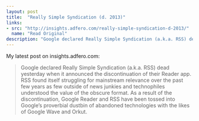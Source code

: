 ```yaml
---
layout: post
title:  "Really Simple Syndication (d. 2013)"
links: 
- src: "http://insights.adfero.com/really-simple-syndication-d-2013/"
  name: "Read Original"
description: "Google declared Really Simple Syndication (a.k.a. RSS) dead yesterday when it announced the discontinuation of their Reader app. RSS found itself struggling for mainstream relevance over the past few years as few outside of news junkies and technophiles understood the value of the obscure format. As a result of the discontinuation, Google Reader and RSS have been tossed into Google’s proverbial dustbin of abandoned technologies with the likes of Google Wave and Orkut."
---
```


My latest post on insights.adfero.com:

> Google declared Really Simple Syndication (a.k.a. RSS) dead yesterday when it announced the discontinuation of their Reader app. RSS found itself struggling for mainstream relevance over the past few years as few outside of news junkies and technophiles understood the value of the obscure format. As a result of the discontinuation, Google Reader and RSS have been tossed into Google’s proverbial dustbin of abandoned technologies with the likes of Google Wave and Orkut.